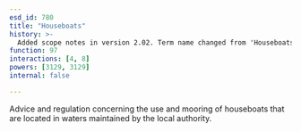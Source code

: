 ```yaml
---
esd_id: 780
title: "Houseboats"
history: >-
  Added scope notes in version 2.02. Term name changed from 'Houseboats' to 'Boats - houseboats' in version 3.00. Name changed to 'Houseboats' in version 4.00.
function: 97
interactions: [4, 8]
powers: [3129, 3129]
internal: false

---
```


Advice and regulation concerning the use and mooring of houseboats that are located in waters maintained by the local authority.


